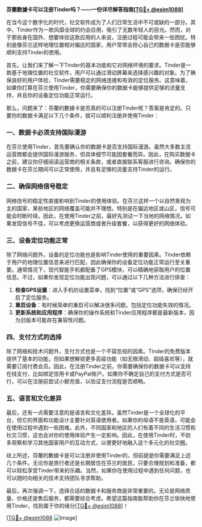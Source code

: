 **芬蘭數據卡可以注册Tinder吗？——一份详尽解答指南[[TG💪+ @esim1088](https://t.me/s/esim1088)]**

在当今这个数字化的时代，社交软件成为了人们日常生活中不可或缺的一部分。其中，Tinder作为一款风靡全球的约会应用，吸引了无数年轻人的目光。然而，对于那些身在国外、想要体验这款应用的人来说，注册过程可能会带来一些困扰。特别是像芬兰这样地理位置相对偏远的国家，用户常常会担心自己的数据卡是否能够顺利支持Tinder的使用。

首先，让我们来了解一下Tinder的基本功能和它对网络环境的要求。Tinder是一款基于地理位置的社交软件，用户可以通过滑动屏幕来选择感兴趣的对象。为了确保良好的用户体验，Tinder需要稳定的网络连接和有效的定位服务。这意味着，如果你打算在芬兰使用Tinder，你需要确保你的数据卡能够提供足够的流量支持，并且你的设备定位功能正常运行。

那么，问题来了：芬蘭的數據卡是否真的可以注册Tinder呢？答案是肯定的。只要你的数据卡满足以下几个条件，就可以顺利注册并使用Tinder：

### 一、数据卡必须支持国际漫游
在芬兰使用Tinder，首先要确认你的数据卡是否支持国际漫游。虽然大多数主流运营商都会提供国际漫游服务，但具体细节可能因套餐而异。因此，在购买数据卡之前，建议你仔细阅读运营商的相关条款，或者直接联系客服进行咨询。确保你的数据卡在芬兰期间可以正常使用，并且有足够的流量支持Tinder的运行。

### 二、确保网络信号稳定
网络信号的稳定性直接影响到Tinder的使用体验。在芬兰这样一个以自然景观为主的国家，某些地区的网络覆盖可能并不理想。特别是在偏远地区或山区，信号可能会时断时续。因此，在使用Tinder之前，最好先测试一下当地的网络情况。如果发现信号不佳，可以考虑更换运营商或者升级套餐，以获得更好的网络体验。

### 三、设备定位功能正常
除了网络问题外，设备的定位功能也是影响Tinder使用的重要因素。Tinder依赖于用户的地理位置信息来进行匹配，因此确保你的设备定位功能正常运行至关重要。通常情况下，现代智能手机都配备了GPS模块，可以精确地获取用户的位置信息。不过，如果你发现定位功能出现问题，可以通过以下几种方法进行排查：

1. **检查GPS设置**：进入手机的设置菜单，找到“位置”或“GPS”选项，确保已经开启了定位服务。
2. **重启设备**：有时候简单的重启可以解决很多问题，包括定位功能失效的情况。
3. **更新系统和应用程序**：确保你的操作系统和Tinder应用程序都是最新版本，因为旧版本可能存在兼容性问题。

### 四、支付方式的选择
除了网络和技术问题外，支付方式也是一个不容忽视的因素。Tinder的免费版本提供了基本的功能，但如果想解锁更多高级功能（如无限滑动、超级喜欢等），就需要订阅付费会员。因此，在注册Tinder之前，你需要确保你的数据卡可以支持在线支付，比如绑定信用卡或PayPal账户。如果你不确定自己的支付方式是否可行，可以在注册前尝试小额充值，以验证支付流程是否顺畅。

### 五、语言和文化差异
最后，还有一点需要注意的是语言和文化差异。虽然Tinder是一个全球化的平台，但它的界面和功能设计主要针对英语使用者。如果你的母语不是英语，可能会在使用过程中遇到一些困难。此外，不同国家和地区的人们有着不同的生活习惯和社交习惯，这也会对你的使用体验产生一定影响。因此，在使用Tinder时，不妨多观察和学习其他国家用户的互动方式，以便更好地融入这个多元化的社交圈。

综上所述，芬蘭的數據卡是可以注册并使用Tinder的，但前提是你需要满足上述几个条件。无论你是旅行者还是长期居住在芬兰的居民，只要合理规划和准备，都可以轻松享受Tinder带来的乐趣。当然，如果你在使用过程中遇到任何问题，也可以随时向相关的技术支持团队寻求帮助。

最后，再次强调一下，选择合适的数据卡和服务商是非常重要的。无论是网络质量、价格还是售后服务，都需要综合考虑。希望这篇指南能帮助你在芬兰愉快地使用Tinder，找到属于你的缘分[[TG💪+ @esim1088](https://t.me/s/esim1088)]！

[[TG💪+ @esim1088](https://t.me/s/esim1088) ![Image](https://i.postimg.cc/4NQfJmqS/Snipaste-2025-05-13-00-14-12.png)]